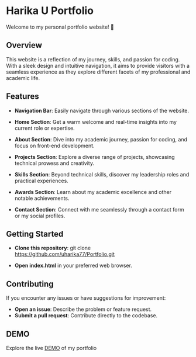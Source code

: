 # Harika U Portfolio

Welcome to my personal portfolio website! 🚀

## Overview

This website is a reflection of my journey, skills, and passion for coding. With a sleek design and intuitive navigation, it aims to provide visitors with a seamless experience as they explore different facets of my professional and academic life.

## Features

- **Navigation Bar**: Easily navigate through various sections of the website.

- **Home Section**: Get a warm welcome and real-time insights into my current role or expertise.

- **About Section**: Dive into my academic journey, passion for coding, and focus on front-end development.

- **Projects Section**: Explore a diverse range of projects, showcasing technical prowess and creativity.

- **Skills Section**: Beyond technical skills, discover my leadership roles and practical experiences.

- **Awards Section**: Learn about my academic excellence and other notable achievements.

- **Contact Section**: Connect with me seamlessly through a contact form or my social profiles.

## Getting Started

- **Clone this repository**: git clone https://github.com/uharika77/Portfolio.git

- **Open index.html** in your preferred web browser.

## Contributing

If you encounter any issues or have suggestions for improvement:

- **Open an issue**: Describe the problem or feature request.
- **Submit a pull request**: Contribute directly to the codebase.

## DEMO

Explore the live [DEMO](https://uharika77.github.io/Portfolio/) of my portfolio
